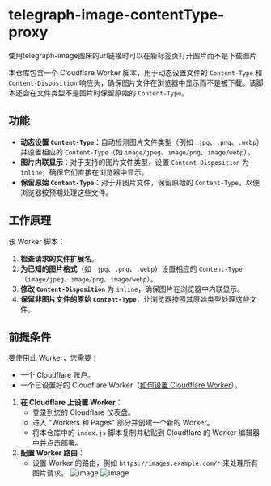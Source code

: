 # telegraph-image-contentType-proxy

使用telegraph-image图床的url链接时可以在新标签页打开图片而不是下载图片

本仓库包含一个 Cloudflare Worker 脚本，用于动态设置文件的 `Content-Type` 和 `Content-Disposition` 响应头，确保图片文件在浏览器中显示而不是被下载。该脚本还会在文件类型不是图片时保留原始的 `Content-Type`。

## 功能

- **动态设置 `Content-Type`**：自动检测图片文件类型（例如 `.jpg`、`.png`、`.webp`）并设置相应的 `Content-Type`（如 `image/jpeg`、`image/png`、`image/webp`）。
- **图片内联显示**：对于支持的图片文件类型，设置 `Content-Disposition` 为 `inline`，确保它们直接在浏览器中显示。
- **保留原始 `Content-Type`**：对于非图片文件，保留原始的 `Content-Type`，以便浏览器按预期处理这些文件。

## 工作原理

该 Worker 脚本：
1. **检查请求的文件扩展名**。
2. **为已知的图片格式**（如 `.jpg`、`.png`、`.webp`）设置相应的 `Content-Type`（`image/jpeg`、`image/png`、`image/webp`）。
3. **修改 `Content-Disposition`** 为 `inline`，确保图片在浏览器中内联显示。
4. **保留非图片文件的原始 `Content-Type`**，让浏览器按照其原始类型处理这些文件。

## 前提条件

要使用此 Worker，您需要：
- 一个 Cloudflare 账户。
- 一个已设置好的 Cloudflare Worker（[如何设置 Cloudflare Worker](https://developers.cloudflare.com/workers/)）。

1. **在 Cloudflare 上设置 Worker**：
   - 登录到您的 Cloudflare 仪表盘。
   - 进入 "Workers 和 Pages" 部分并创建一个新的 Worker。
   - 将本仓库中的 `index.js` 脚本复制并粘贴到 Cloudflare 的 Worker 编辑器中并点击部署。
2. **配置 Worker 路由**：
   - 设置 Worker 的路由，例如 `https://images.example.com/*` 来处理所有图片请求。
    ![image](https://github.com/user-attachments/assets/e0f9ba36-ad3c-4234-a52b-f7935fc66ad7)
    ![image](https://github.com/user-attachments/assets/e4694ad1-423c-4dba-9a16-cb1048f81077)

